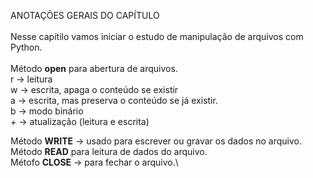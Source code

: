 ANOTAÇÕES GERAIS DO CAPÍTULO \
 \
Nesse capítilo vamos iniciar o estudo de manipulação de arquivos com Python.\
\
Método **open** para abertura de arquivos.\
r -> leitura\
w -> escrita, apaga o conteúdo se existir\
a -> escrita, mas preserva o conteúdo se já existir.\
b -> modo binário\
*+* -> atualização (leitura e escrita)

Método **WRITE** -> usado para escrever ou gravar os dados no arquivo.\
Método **READ** para leitura de dados do arquivo.\
Métofo **CLOSE** -> para fechar o arquivo.\


